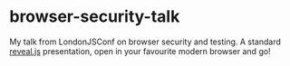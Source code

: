 browser-security-talk
=====================

My talk from LondonJSConf on browser security and testing. A standard [reveal.js](https://github.com/hakimel/reveal.js/) presentation, open in your favourite modern browser and go!
